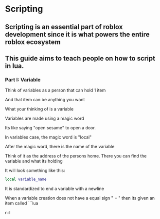 # Scripting

## Scripting is an essential part of roblox development since it is what powers the entire roblox ecosystem

## This guide aims to teach people on how to script in lua.

### Part I: Variable

Think of variables as a person that can hold 1 item

And that item can be anything you want

What your thinking of is a variable

Variables are made using a magic word

Its like saying "open sesame" to open a door.

In variables case, the magic word is "local"

After the magic word, there is the name of the variable

Think of it as the address of the persons home. There you can find the variable and what its holding

It will look something like this:

```lua
local variable_name

```

It is standardized to end a variable with a newline

When a variable creation does not have a equal sign " = " then its given an item called ```lua

nil
```